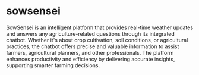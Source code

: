 # sowsensei
SowSensei is an intelligent platform that provides real-time weather updates and answers any agriculture-related questions through its integrated chatbot. Whether it's about crop cultivation, soil conditions, or agricultural practices, the chatbot offers precise and valuable information to assist farmers, agricultural planners, and other professionals. The platform enhances productivity and efficiency by delivering accurate insights, supporting smarter farming decisions.
